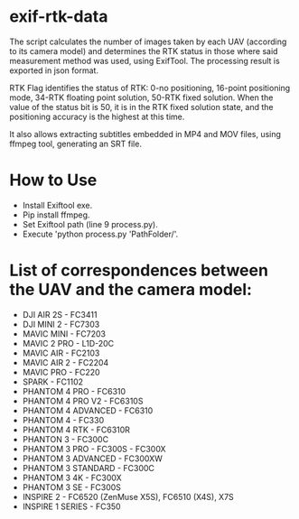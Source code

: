 # exif-rtk-data
The script calculates the number of images taken by each UAV (according to its camera model) and determines the RTK status in those where said measurement method was used, using ExifTool. The processing result is exported in json format.

RTK Flag identifies the status of RTK: 0-no positioning, 16-point positioning mode, 34-RTK floating point solution, 50-RTK fixed solution.
When the value of the status bit is 50, it is in the RTK fixed solution state, and the positioning accuracy is the highest at this time.

It also allows extracting subtitles embedded in MP4 and MOV files, using ffmpeg tool, generating an SRT file.

# How to Use
- Install Exiftool exe.
- Pip install ffmpeg.
- Set Exiftool path (line 9 process.py).
- Execute 'python process.py 'PathFolder/'.

# List of correspondences between the UAV and the camera model:   
- DJI AIR 2S - FC3411
- DJI MINI 2 - FC7303 
- MAVIC MINI - FC7203 
- MAVIC 2 PRO - L1D-20C
- MAVIC AIR - FC2103 
- MAVIC AIR 2 - FC2204 
- MAVIC PRO - FC220
- SPARK - FC1102 
- PHANTOM 4 PRO - FC6310
- PHANTOM 4 PRO V2 - FC6310S
- PHANTOM 4 ADVANCED - FC6310  
- PHANTOM 4 - FC330
- PHANTOM 4 RTK - FC6310R 
- PHANTON 3 - FC300C  
- PHANTOM 3 PRO - FC300S - FC300X
- PHANTOM 3 ADVANCED - FC300XW
- PHANTOM 3 STANDARD - FC300C
- PHANTOM 3 4K - FC300X 
- PHANTOM 3 SE - FC300S
- INSPIRE 2 -  FC6520 (ZenMuse X5S), FC6510 (X4S),  X7S 
- INSPIRE 1 SERIES - FC350
